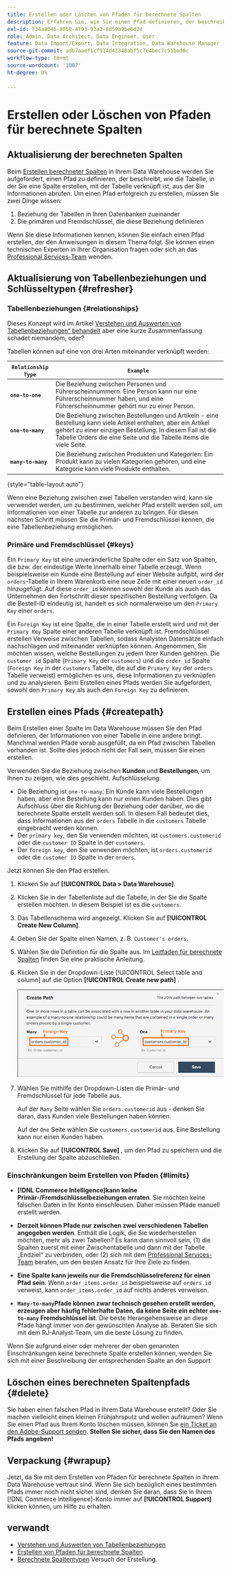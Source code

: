 ```yaml
---
title: Erstellen oder Löschen von Pfaden für berechnete Spalten
description: Erfahren Sie, wie Sie einen Pfad definieren, der beschreibt, wie die Tabelle, in der Sie eine Spalte erstellen, mit der Tabelle verknüpft ist, aus der Sie Informationen abrufen.
exl-id: 734a8046-8058-4f03-93a2-8d59b9be6d2d
role: Admin, Data Architect, Data Engineer, User
feature: Data Import/Export, Data Integration, Data Warehouse Manager
source-git-commit: adb7aaef1cf914d43348abf5c7e4bec7c51bed0c
workflow-type: tm+mt
source-wordcount: '1007'
ht-degree: 0%

---
```


# Erstellen oder Löschen von Pfaden für berechnete Spalten

## Aktualisierung der berechneten Spalten

Beim [Erstellen berechneter Spalten](../data-warehouse-mgr/creating-calculated-columns.md) in Ihrem Data Warehouse werden Sie aufgefordert, einen Pfad zu definieren, der beschreibt, wie die Tabelle, in der Sie eine Spalte erstellen, mit der Tabelle verknüpft ist, aus der Sie Informationen abrufen. Um einen Pfad erfolgreich zu erstellen, müssen Sie zwei Dinge wissen:

1. Beziehung der Tabellen in Ihren Datenbanken zueinander
1. Die primären und Fremdschlüssel, die diese Beziehung definieren

Wenn Sie diese Informationen kennen, können Sie einfach einen Pfad erstellen, der den Anweisungen in diesem Thema folgt. Sie können einen technischen Experten in Ihrer Organisation fragen oder sich an das [Professional Services-Team](https://experienceleague.adobe.com/docs/commerce-knowledge-base/kb/troubleshooting/miscellaneous/mbi-service-policies.html) wenden.

## Aktualisierung von Tabellenbeziehungen und Schlüsseltypen {#refresher}

### Tabellenbeziehungen {#relationships}

Dieses Konzept wird im Artikel [Verstehen und Auswerten von Tabellenbeziehungen“ behandelt](../../data-analyst/data-warehouse-mgr/table-relationships.md) aber eine kurze Zusammenfassung schadet niemandem, oder?

Tabellen können auf eine von drei Arten miteinander verknüpft werden:

| **`Relationship Type`** | **`Example`** |
|-----|-----|
| **`one-to-one`** | Die Beziehung zwischen Personen und Führerscheinnummern. Eine Person kann nur eine Führerscheinnummer haben, und eine Führerscheinnummer gehört nur zu einer Person. |
| **`one-to-many`** | Die Beziehung zwischen Bestellungen und Artikeln - eine Bestellung kann viele Artikel enthalten, aber ein Artikel gehört zu einer einzigen Bestellung. In diesem Fall ist die Tabelle Orders die eine Seite und die Tabelle Items die viele Seite. |
| **`many-to-many`** | Die Beziehung zwischen Produkten und Kategorien: Ein Produkt kann zu vielen Kategorien gehören, und eine Kategorie kann viele Produkte enthalten. |

{style="table-layout:auto"}

Wenn eine Beziehung zwischen zwei Tabellen verstanden wird, kann sie verwendet werden, um zu bestimmen, welcher Pfad erstellt werden soll, um Informationen von einer Tabelle zur anderen zu bringen. Für diesen nächsten Schritt müssen Sie die Primär- und Fremdschlüssel kennen, die eine Tabellenbeziehung ermöglichen.

### Primäre und Fremdschlüssel {#keys}

Ein `Primary Key` ist eine unveränderliche Spalte oder ein Satz von Spalten, die bzw. der eindeutige Werte innerhalb einer Tabelle erzeugt. Wenn beispielsweise ein Kunde eine Bestellung auf einer Website aufgibt, wird der `orders`-Tabelle in Ihrem Warenkorb eine neue Zeile mit einer neuen `order_id` hinzugefügt. Auf diese `order_id` können sowohl der Kunde als auch das Unternehmen den Fortschritt dieser spezifischen Bestellung verfolgen. Da die Bestell-ID eindeutig ist, handelt es sich normalerweise um den `Primary Key` einer `orders`.

Ein `Foreign Key` ist eine Spalte, die in einer Tabelle erstellt wird und mit der `Primary Key` Spalte einer anderen Tabelle verknüpft ist. Fremdschlüssel erstellen Verweise zwischen Tabellen, sodass Analysten Datensätze einfach nachschlagen und miteinander verknüpfen können. Angenommen, Sie möchten wissen, welche Bestellungen zu jedem Ihrer Kunden gehören. Die `customer id` Spalte (`Primary Key` der `customers`) und die `order_id` Spalte (`Foreign Key` in der `customers` Tabelle, die auf die `Primary Key` der `orders` Tabelle verweist) ermöglichen es uns, diese Informationen zu verknüpfen und zu analysieren. Beim Erstellen eines Pfads werden Sie aufgefordert, sowohl den `Primary Key` als auch den `Foreign Key` zu definieren.

## Erstellen eines Pfads {#createpath}

Beim Erstellen einer Spalte im Data Warehouse müssen Sie den Pfad definieren, der Informationen von einer Tabelle in eine andere bringt. Manchmal werden Pfade vorab ausgefüllt, da ein Pfad zwischen Tabellen vorhanden ist. Sollte dies jedoch nicht der Fall sein, müssen Sie einen erstellen.

Verwenden Sie die Beziehung zwischen **Kunden** und **Bestellungen**, um Ihnen zu zeigen, wie dies geschieht. Aufschlüsselung:

* Die Beziehung ist `one-to-many`: Ein Kunde kann viele Bestellungen haben, aber eine Bestellung kann nur einen Kunden haben. Dies gibt Aufschluss über die Richtung der Beziehung oder darüber, wo die berechnete Spalte erstellt werden soll. In diesem Fall bedeutet dies, dass Informationen aus der `orders` Tabelle in die `customers` Tabelle eingebracht werden können.
* Der `primary key`, den Sie verwenden möchten, ist `customers.customerid` oder die `customer ID` Spalte in der `customers`.
* Der `foreign key`, den Sie verwenden möchten, ist `orders.customerid` oder die `customer ID` Spalte in der `orders`.

Jetzt können Sie den Pfad erstellen.

1. Klicken Sie auf **[!UICONTROL Data > Data Warehouse]**.
1. Klicken Sie in der Tabellenliste auf die Tabelle, in der Sie die Spalte erstellen möchten. In diesem Beispiel ist es die `customers`.
1. Das Tabellenschema wird angezeigt. Klicken Sie auf **[!UICONTROL Create New Column]**.
1. Geben Sie der Spalte einen Namen, z. B. `Customer's orders`.
1. Wählen Sie die Definition für die Spalte aus. Im [Leitfaden für berechnete Spalten](../data-warehouse-mgr/creating-calculated-columns.md) finden Sie eine praktische Anleitung.
1. Klicken Sie in der Dropdown-Liste [!UICONTROL Select table and column] auf die Option **[!UICONTROL Create new path]** .

   ![Erstellen von Pfaden für modale berechnete Spalten](../../assets/Creating_Paths_modal.png)

1. Wählen Sie mithilfe der Dropdown-Listen die Primär- und Fremdschlüssel für jede Tabelle aus.

   Auf der `Many` Seite wählen Sie `orders.customerid` aus - denken Sie daran, dass Kunden viele Bestellungen haben können.

   Auf der `One` Seite wählen Sie `customers.customerid` aus. Eine Bestellung kann nur einen Kunden haben.

1. Klicken Sie auf **[!UICONTROL Save]** , um den Pfad zu speichern und die Erstellung der Spalte abzuschließen.

### Einschränkungen beim Erstellen von Pfaden {#limits}

* **[!DNL Commerce Intelligence]kann keine Primär-/Fremdschlüsselbeziehungen erraten**. Sie möchten keine falschen Daten in Ihr Konto einschleusen. Daher müssen Pfade manuell erstellt werden.

* **Derzeit können Pfade nur zwischen zwei verschiedenen Tabellen angegeben werden**. Enthält die Logik, die Sie wiederherstellen möchten, mehr als zwei Tabellen? Es kann dann sinnvoll sein, (1) die Spalten zuerst mit einer Zwischentabelle und dann mit der Tabelle „Endziel“ zu verbinden, oder (2) sich mit dem [Professional Services-Team](https://experienceleague.adobe.com/docs/commerce-knowledge-base/kb/troubleshooting/miscellaneous/mbi-service-policies.html) beraten, um den besten Ansatz für Ihre Ziele zu finden.

* **Eine Spalte kann jeweils nur die Fremdschlüsselreferenz für einen Pfad sein**. Wenn `order_items.order_id` beispielsweise auf `orders.id` verweist, kann `order_items.order_id` auf nichts anderes verweisen.

* **`Many-to-many`Pfade können zwar technisch gesehen erstellt werden, erzeugen aber häufig fehlerhafte Daten, da keine Seite ein echter `one-to-many` Fremdschlüssel ist**. Die beste Herangehensweise an diese Pfade hängt immer von der gewünschten Analyse ab. Beraten Sie sich mit dem RJ-Analyst-Team, um die beste Lösung zu finden.

Wenn Sie aufgrund einer oder mehrerer der oben genannten Einschränkungen keine berechnete Spalte erstellen können, wenden Sie sich mit einer Beschreibung der entsprechenden Spalte an den Support

## Löschen eines berechneten Spaltenpfads {#delete}

Sie haben einen falschen Pfad in Ihrem Data Warehouse erstellt? Oder Sie machen vielleicht einen kleinen Frühjahrsputz und wollen aufräumen? Wenn Sie einen Pfad aus Ihrem Konto löschen müssen, können Sie [ein Ticket an den Adobe-Support senden](../../guide-overview.md#Submitting-a-Support-Ticket). **Stellen Sie sicher, dass Sie den Namen des Pfads angeben!**

## Verpackung {#wrapup}

Jetzt, da Sie mit dem Erstellen von Pfaden für berechnete Spalten in Ihrem Data Warehouse vertraut sind. Wenn Sie sich bezüglich eines bestimmten Pfads immer noch nicht sicher sind, denken Sie daran, dass Sie in Ihrem [!DNL Commerce Intelligence]-Konto immer auf **[!UICONTROL Support]** klicken können, um Hilfe zu erhalten.

## verwandt

* [Verstehen und Auswerten von Tabellenbeziehungen](../data-warehouse-mgr/table-relationships.md)
* [Erstellen von Pfaden für berechnete Spalten](../data-warehouse-mgr/create-paths-calc-columns.md)
* [Berechnete Spaltentypen](../data-warehouse-mgr/calc-column-types.md) Versuch der Erstellung.
